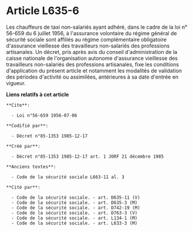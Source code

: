 # Article L635-6

Les chauffeurs de taxi non-salariés ayant adhéré, dans le cadre de la loi n° 56-659 du 6 juillet 1956, à l'assurance
volontaire du régime général de sécurité sociale sont affiliés au régime complémentaire obligatoire d'assurance vieillesse
des travailleurs non-salariés des professions artisanales. Un décret, pris après avis du conseil d'administration de la
caisse nationale de l'organisation autonome d'assurance vieillesse des travailleurs non-salariés des professions artisanales,
fixe les conditions d'application du présent article et notamment les modalités de validation des périodes d'activité ou
assimilées, antérieures à sa date d'entrée en vigueur.

**Liens relatifs à cet article**

	**Cite**:

	  - Loi n°56-659 1956-07-06

	**Codifié par**:

	  - Décret n°85-1353 1985-12-17

	**Créé par**:

	  - Décret n°85-1353 1985-12-17 art. 1 JORF 21 décembre 1985

	**Anciens textes**:

	  - Code de la sécurité sociale L663-11 al. 3

	**Cité par**:

	  - Code de la sécurité sociale. - art. D635-11 (V)
	  - Code de la sécurité sociale. - art. D635-3 (M)
	  - Code de la sécurité sociale. - art. D742-19 (M)
	  - Code de la sécurité sociale. - art. D763-3 (V)
	  - Code de la sécurité sociale. - art. L134-1 (M)
	  - Code de la sécurité sociale. - art. L633-3 (M)
